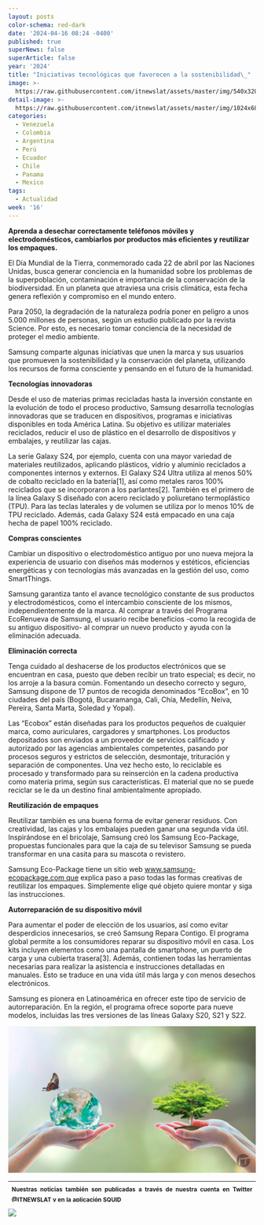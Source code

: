 ```yaml
---
layout: posts
color-schema: red-dark
date: '2024-04-16 08:24 -0400'
published: true
superNews: false
superArticle: false
year: '2024'
title: "Iniciativas tecnológicas que favorecen a la sostenibilidad\_"
image: >-
  https://raw.githubusercontent.com/itnewslat/assets/master/img/540x320/ecologia-p.jpg
detail-image: >-
  https://raw.githubusercontent.com/itnewslat/assets/master/img/1024x680/ecologia-g.jpg
categories:
  - Venezuela
  - Colombia
  - Argentina
  - Perú
  - Ecuador
  - Chile
  - Panama
  - Mexico
tags:
  - Actualidad
week: '16'
---
```



**Aprenda a desechar correctamente teléfonos móviles y electrodomésticos, cambiarlos por productos más eficientes y reutilizar los empaques.**

El Día Mundial de la Tierra, conmemorado cada 22 de abril por las Naciones Unidas, busca generar conciencia en la humanidad sobre los problemas de la superpoblación, contaminación e importancia de la conservación de la biodiversidad. En un planeta que atraviesa una crisis climática, esta fecha genera reflexión y compromiso en el mundo entero.

Para 2050, la degradación de la naturaleza podría poner en peligro a unos 5.000 millones de personas, según un estudio publicado por la revista Science. Por esto, es necesario tomar conciencia de la necesidad de proteger el medio ambiente.

Samsung comparte algunas iniciativas que unen la marca y sus usuarios que promueven la sostenibilidad y la conservación del planeta, utilizando los recursos de forma consciente y pensando en el futuro de la humanidad.

**Tecnologías innovadoras**

Desde el uso de materias primas recicladas hasta la inversión constante en la evolución de todo el proceso productivo, Samsung desarrolla tecnologías innovadoras que se traducen en dispositivos, programas e iniciativas disponibles en toda América Latina. Su objetivo es utilizar materiales reciclados, reducir el uso de plástico en el desarrollo de dispositivos y embalajes, y reutilizar las cajas. 

La serie Galaxy S24, por ejemplo, cuenta con una mayor variedad de materiales reutilizados, aplicando plásticos, vidrio y aluminio reciclados a componentes internos y externos. El Galaxy S24 Ultra utiliza al menos 50% de cobalto reciclado en la batería[1], así como metales raros 100% reciclados que se incorporaron a los parlantes[2]. También es el primero de la línea Galaxy S diseñado con acero reciclado y poliuretano termoplástico (TPU). Para las teclas laterales y de volumen se utiliza por lo menos 10% de TPU reciclado. Además, cada Galaxy S24 está empacado en una caja hecha de papel 100% reciclado.

**Compras conscientes**

Cambiar un dispositivo o electrodoméstico antiguo por uno nueva mejora la experiencia de usuario con diseños más modernos y estéticos, eficiencias energéticas y con tecnologías más avanzadas en la gestión del uso, como SmartThings. 

Samsung garantiza tanto el avance tecnológico constante de sus productos y electrodomésticos, como el intercambio consciente de los mismos, independientemente de la marca. Al comprar a través del Programa EcoRenueva de Samsung, el usuario recibe beneficios -como la recogida de su antiguo dispositivo- al comprar un nuevo producto y ayuda con la eliminación adecuada.

**Eliminación correcta**

Tenga cuidado al deshacerse de los productos electrónicos que se encuentran en casa, puesto que deben recibir un trato especial; es decir, no los arroje a la basura común. Fomentando un desecho correcto y seguro, Samsung dispone de 17 puntos de recogida denominados “EcoBox”, en 10 ciudades del país (Bogotá, Bucaramanga, Cali, Chía, Medellín, Neiva, Pereira, Santa Marta, Soledad y Yopal).

Las “Ecobox” están diseñadas para los productos pequeños de cualquier marca, como auriculares, cargadores y smartphones. Los productos depositados son enviados a un proveedor de servicios calificado y autorizado por las agencias ambientales competentes, pasando por procesos seguros y estrictos de selección, desmontaje, trituración y separación de componentes. Una vez hecho esto, lo reciclable es procesado y transformado para su reinserción en la cadena productiva como materia prima, según sus características. El material que no se puede reciclar se le da un destino final ambientalmente apropiado.

**Reutilización de empaques**

Reutilizar también es una buena forma de evitar generar residuos. Con creatividad, las cajas y los embalajes pueden ganar una segunda vida útil. Inspirándose en el bricolaje, Samsung creó los Samsung Eco-Package, propuestas funcionales para que la caja de su televisor Samsung se pueda transformar en una casita para su mascota o revistero. 

Samsung Eco-Package tiene un sitio web www.samsung-ecopackage.com que explica paso a paso todas las formas creativas de reutilizar los empaques. Simplemente elige qué objeto quiere montar y siga las instrucciones. 

**Autorreparación de su dispositivo móvil**

Para aumentar el poder de elección de los usuarios, así como evitar desperdicios innecesarios, se creó Samsung Repara Contigo. El programa global permite a los consumidores reparar su dispositivo móvil en casa. Los kits incluyen elementos como una pantalla de smartphone, un puerto de carga y una cubierta trasera[3]. Además, contienen todas las herramientas necesarias para realizar la asistencia e instrucciones detalladas en manuales. Esto se traduce en una vida útil más larga y con menos desechos electrónicos.

Samsung es pionera en Latinoamérica en ofrecer este tipo de servicio de autorreparación. En la región, el programa ofrece soporte para nueve modelos, incluidas las tres versiones de las líneas Galaxy S20, S21 y S22.

![](https://raw.githubusercontent.com/itnewslat/assets/master/img/540x320/ecologia-p.jpg)

<table style="height: 42px;" width="569">
<tbody>
<tr>
<td style="text-align: justify;"><sub><strong>Nuestras noticias también son publicadas a través de nuestra cuenta en Twitter <a href="https://twitter.com/itnewslat?lang=es">@ITNEWSLAT</a> y en la aplicación <a href="https://squidapp.co/en/">SQUID</a></strong></sub></td>
</tr>
</tbody>
</table>

<img src="https://tracker.metricool.com/c3po.jpg?hash=56f88a41e39ab42c063cc51676587a04"/>

